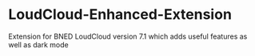 # LoudCloud-Enhanced-Extension
 Extension for BNED LoudCloud version 7.1 which adds useful features as well as dark mode
